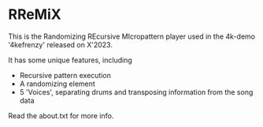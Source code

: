# RReMiX

This is the Randomizing REcursive MIcropattern player used in the 4k-demo '4kefrenzy' released on X'2023.

It has some unique features, including
- Recursive pattern execution
- A randomizing element
- 5 'Voices', separating drums and transposing information from the song data

Read the about.txt for more info.
